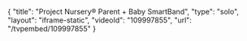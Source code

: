 {
    "title": "Project Nursery&reg; Parent + Baby SmartBand",
    "type": "solo",
    "layout": "iframe-static",
    "videoId": "109997855",
    "url": "\/tvpembed\/109997855"
}